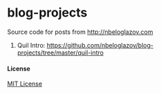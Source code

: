 blog-projects
=============

Source code for posts from http://nbeloglazov.com

1. Quil Intro: https://github.com/nbeloglazov/blog-projects/tree/master/quil-intro

#### License

[MIT License](https://github.com/nbeloglazov/blog-projects/blob/master/LICENSE)

